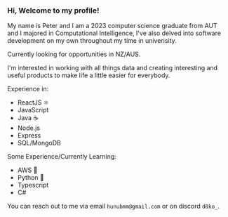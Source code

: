 ### Hi, Welcome to my profile!

My name is Peter and I am a 2023 computer science graduate from AUT and I majored in Computational Intelligence,
I've also delved into software development on my own throughout my time in univerisity.

Currently looking for opportunities in NZ/AUS.

I'm interested in working with all things data and creating interesting and useful products to make life a little easier for everybody.

Experience in:
- ReactJS ⚛️
- JavaScript
- Java ☕
- Node.js
- Express
- SQL/MongoDB

Some Experience/Currently Learning:
- AWS 🔶
- Python 🐍
- Typescript
- C#

You can reach out to me via email `hunubmm@gmail.com` or on discord `d0ko_`.

<!--
**doko37/doko37** is a ✨ _special_ ✨ repository because its `README.md` (this file) appears on your GitHub profile.

Here are some ideas to get you started:

- 🔭 I’m currently working on ...
- 🌱 I’m currently learning ...
- 👯 I’m looking to collaborate on ...
- 🤔 I’m looking for help with ...
- 💬 Ask me about ...
- 📫 How to reach me: ...
- 😄 Pronouns: ...
- ⚡ Fun fact: ...
-->
